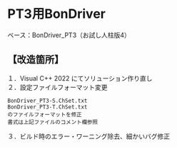 # PT3用BonDriver  
ベース：BonDriver_PT3（お試し人柱版4）  

## 【改造箇所】  
１．Visual C++ 2022 にてソリューション作り直し  
２．設定ファイルフォーマット変更

    BonDriver_PT3-S.ChSet.txt  
    BonDriver_PT3-T.ChSet.txt  
    のファイルフォーマットを修正  
    書式は上記ファイルのコメント欄参照  
３．ビルド時のエラー・ワーニング除去、細かいバグ修正  
